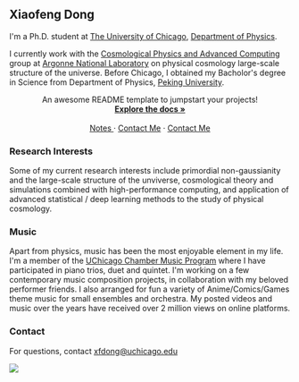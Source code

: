 ## Xiaofeng Dong

I'm a Ph.D. student at [The University of Chicago](https://www.uchicago.edu/), [Department of Physics](https://physics.uchicago.edu/).

I currently work with the [Cosmological Physics and Advanced Computing](https://cpac.hep.anl.gov/) group at [Argonne National Laboratory](https://www.anl.gov/) on physical cosmology large-scale structure of the universe. Before Chicago, I obtained my Bacholor's degree in Science from Department of Physics, [Peking University](http://english.phy.pku.edu.cn/).


  <p align="center">
    An awesome README template to jumpstart your projects!
    <br />
    <a href="https://github.com/othneildrew/Best-README-Template"><strong>Explore the docs »</strong></a>
    <br />
    <br />
    <a href="https://github.com/xiaofeng-d/xiaofeng-d.github.io">Notes </a>
    ·
    <a href="https://github.com/xiaofeng-d/xiaofeng-d.github.io">Contact Me</a>
    ·
    <a href="https://github.com/xiaofeng-d/xiaofeng-d.github.io">Contact Me</a>
  </p>
</div>


### Research Interests
Some of my current research interests include primordial non-gaussianity and the large-scale structure of the unviverse, cosmological theory and simulations combined with high-performance computing, and application of advanced statistical / deep learning methods to the study of physical cosmology.



### Music 

Apart from physics, music has been the most enjoyable element in my life. I'm a member of the [UChicago Chamber Music Program](https://music.uchicago.edu/performance-opportunities/instrumental/chamber-music) where I have participated in piano trios, duet and quintet.  I'm working on a few contemporary music composition projects, in collaboration with my beloved performer friends.  I also arranged for fun a variety of Anime/Comics/Games theme music for small ensembles and orchestra. My posted videos and music over the years have received over 2 million views on online platforms.


### Contact

For questions, contact xfdong@uchicago.edu

<a href="https://hits.seeyoufarm.com"><img src="https://hits.seeyoufarm.com/api/count/incr/badge.svg?url=https%3A%2F%2Fgithub.com%2Fxiaofeng-d%2Fxiaofeng-d.github.io%2Fblob%2Fmain%2Findex.md&count_bg=%2379C83D&title_bg=%23555555&icon=&icon_color=%23E7E7E7&title=Visitors+Count&edge_flat=false"/></a>
